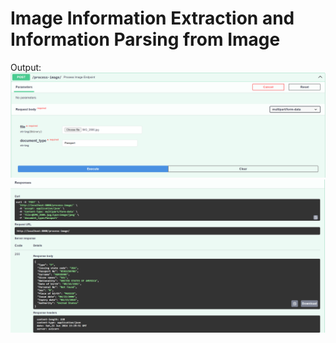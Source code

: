 # Image Information Extraction and Information Parsing from Image

Output:
![alt text](output_images/image.png)
![alt text](output_images/image2.png)
